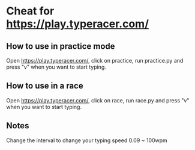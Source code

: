 # Cheat for https://play.typeracer.com/
 
## How to use in practice mode
Open https://play.typeracer.com/, click on practice, run practice.py and press "v" when you want to start typing.

## How to use in a race
Open https://play.typeracer.com/, click on race, run race.py and press "v" when you want to start typing.

## Notes
Change the interval to change your typing speed
0.09 ~ 100wpm
